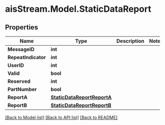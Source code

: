 # aisStream.Model.StaticDataReport

## Properties

Name | Type | Description | Notes
------------ | ------------- | ------------- | -------------
**MessageID** | **int** |  | 
**RepeatIndicator** | **int** |  | 
**UserID** | **int** |  | 
**Valid** | **bool** |  | 
**Reserved** | **int** |  | 
**PartNumber** | **bool** |  | 
**ReportA** | [**StaticDataReportReportA**](StaticDataReportReportA.md) |  | 
**ReportB** | [**StaticDataReportReportB**](StaticDataReportReportB.md) |  | 

[[Back to Model list]](../README.md#documentation-for-models) [[Back to API list]](../README.md#documentation-for-api-endpoints) [[Back to README]](../README.md)

